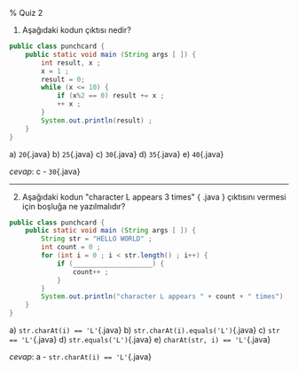 % Quiz 2

1. Aşağıdaki kodun çıktısı nedir?

```java
public class punchcard {
	public static void main (String args [ ]) {
		int result, x ;
		x = 1 ;
		result = 0;
		while (x <= 10) {
			if (x%2 == 0) result += x ;
			++ x ;
		}
		System.out.println(result) ;
	}
}
```

a) `20`{.java}
b) `25`{.java}
c) `30`{.java}
d) `35`{.java}
e) `40`{.java}


_cevap_: c - `30`{.java}

---

2. Aşağıdaki kodun "character L appears 3 times" { .java } çıktısını vermesi için boşluğa ne yazılmalıdır?

```java
public class punchcard {
	public static void main (String args [ ]) {
		String str = "HELLO WORLD" ;
		int count = 0 ;
		for (int i = 0 ; i < str.length() ; i++) {
			if (____________________) {
				count++ ;
			}
		}
		System.out.println("character L appears " + count + " times") ;
	}
}
```

a) `str.charAt(i) == 'L'`{.java}
b) `str.charAt(i).equals('L')`{.java}
c) `str == 'L'`{.java}
d) `str.equals('L')`{.java}
e) `charAt(str, i) == 'L'`{.java}

_cevap_: a - `str.charAt(i) == 'L'`{.java}
